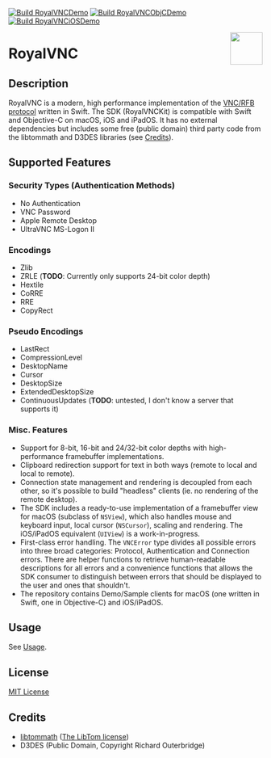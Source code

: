 [![Build RoyalVNCDemo](https://github.com/lemonmojo/RoyalVNC/actions/workflows/build-royalvncdemo.yml/badge.svg)](https://github.com/lemonmojo/RoyalVNC/actions/workflows/build-royalvncdemo.yml) [![Build RoyalVNCObjCDemo](https://github.com/lemonmojo/RoyalVNC/actions/workflows/build-royalvncobjcdemo.yml/badge.svg)](https://github.com/lemonmojo/RoyalVNC/actions/workflows/build-royalvncobjcdemo.yml) [![Build RoyalVNCiOSDemo](https://github.com/lemonmojo/RoyalVNC/actions/workflows/build-royalvnciosdemo.yml/badge.svg)](https://github.com/lemonmojo/RoyalVNC/actions/workflows/build-royalvnciosdemo.yml)

<img src="https://github.com/lemonmojo/RoyalVNC/blob/main/Design/AppIconMac%20Rendered/AppIconMacOS_128.png?raw=true" align="right" width="64" height="64" />

# RoyalVNC

## Description
RoyalVNC is a modern, high performance implementation of the [VNC/RFB protocol](https://github.com/rfbproto/rfbproto/blob/master/rfbproto.rst) written in Swift.
The SDK (RoyalVNCKit) is compatible with Swift and Objective-C on macOS, iOS and iPadOS.
It has no external dependencies but includes some free (public domain) third party code from the libtommath and D3DES libraries (see [Credits](#Credits)).

## Supported Features

### Security Types (Authentication Methods)
- No Authentication
- VNC Password
- Apple Remote Desktop
- UltraVNC MS-Logon II

### Encodings
- Zlib
- ZRLE (**TODO**: Currently only supports 24-bit color depth)
- Hextile
- CoRRE
- RRE
- CopyRect

### Pseudo Encodings
- LastRect
- CompressionLevel
- DesktopName
- Cursor
- DesktopSize
- ExtendedDesktopSize
- ContinuousUpdates (**TODO**: untested, I don't know a server that supports it)

### Misc. Features
- Support for 8-bit, 16-bit and 24/32-bit color depths with high-performance framebuffer implementations.
- Clipboard redirection support for text in both ways (remote to local and local to remote).
- Connection state management and rendering is decoupled from each other, so it's possible to build "headless" clients (ie. no rendering of the remote desktop). 
- The SDK includes a ready-to-use implementation of a framebuffer view for macOS (subclass of `NSView`), which also handles mouse and keyboard input, local cursor (`NSCursor`), scaling and rendering. The iOS/iPadOS equivalent (`UIView`) is a work-in-progress.
- First-class error handling. The `VNCError` type divides all possible errors into three broad categories: Protocol, Authentication and Connection errors. There are helper functions to retrieve human-readable descriptions for all errors and a convenience functions that allows the SDK consumer to distinguish between errors that should be displayed to the user and ones that shouldn't.
- The repository contains Demo/Sample clients for macOS (one written in Swift, one in Objective-C) and iOS/iPadOS.

## Usage
See [Usage](USAGE.md).

## License
[MIT License](LICENSE)

## Credits
- [libtommath](https://github.com/libtom/libtommath) ([The LibTom license](https://github.com/libtom/libtommath/blob/develop/LICENSE))
- D3DES (Public Domain, Copyright Richard Outerbridge)
